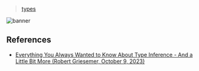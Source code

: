 > [types](../)

![banner](/go/photos/banner.png)

## References

* [Everything You Always Wanted to Know About Type Inference - And a Little Bit More (Robert Griesemer, October 9, 2023)](https://go.dev/blog/type-inference)
